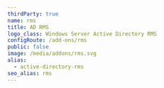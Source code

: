 ```yaml
---
thirdParty: true
name: rms
title: AD RMS
logo_class: Windows Server Active Directory RMS
configRoute: /add-ons/rms
public: false
image: /media/addons/rms.svg
alias:
  - active-directory-rms
seo_alias: rms
---
```

